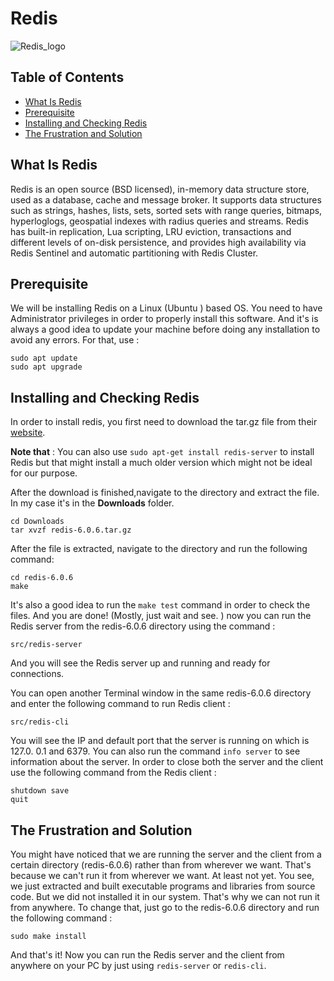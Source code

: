 # Redis
![Redis_logo](https://upload.wikimedia.org/wikipedia/en/thumb/6/6b/Redis_Logo.svg/1200px-Redis_Logo.svg.png)
## Table of Contents
 - [What Is Redis](https://github.com/mechano59/Redis/blob/master/README.md#what-is-redis)
 - [Prerequisite](https://github.com/mechano59/Redis/blob/master/README.md#prerequisite)
 - [Installing and Checking Redis](https://github.com/mechano59/Redis/blob/master/README.md#installing-and-checking-redis)
 - [The Frustration and Solution](https://github.com/mechano59/Redis/blob/master/README.md#the-frustration-and-solution)

## What Is Redis
Redis is an open source (BSD licensed), in-memory data structure store, used as a database, cache and message broker. It supports data structures such as strings, hashes, lists, sets, sorted sets with range queries, bitmaps, hyperloglogs, geospatial indexes with radius queries and streams. Redis has built-in replication, Lua scripting, LRU eviction, transactions and different levels of on-disk persistence, and provides high availability via Redis Sentinel and automatic partitioning with Redis Cluster.
## Prerequisite
We will be installing Redis on a Linux (Ubuntu ) based OS. You need to have Administrator privileges in order to properly install this software. And it's is always a good idea to update your machine before doing any installation to avoid any errors. For that, use :
```
sudo apt update
sudo apt upgrade
```
## Installing and Checking Redis
In order to install redis, you first need to download the tar.gz file from their [website](https://redis.io/download). 

**Note that** : You can also use `sudo apt-get install redis-server` to install Redis but that might install a much older version which might not be ideal for our purpose.

After the download is finished,navigate to the directory and extract the file. In my case it's in the **Downloads** folder.

    cd Downloads
    tar xvzf redis-6.0.6.tar.gz

After the file is extracted, navigate to the directory and run the following command: 

    cd redis-6.0.6
    make

 It's also a good idea to run the `make test` command in order to check the files.
 And you are done! (Mostly, just wait and see. ) now you can run the Redis server from the redis-6.0.6 directory using the command : 
 
    src/redis-server

And you will see the Redis server up and running and ready for connections.

You can open another Terminal window in the same redis-6.0.6 directory and enter the following command to run Redis client : 

    src/redis-cli

You will see the IP and default port that the server is running on which is 127.0. 0.1 and 6379. You can also run the command `info server` to see information about the server. 
In order to close both the server and the client use the following command from the Redis client : 

    shutdown save
    quit

## The Frustration and Solution
You might have noticed that we are running the server and the client from a certain directory (redis-6.0.6) rather than from wherever we want. That's because we can't run it from wherever we want. At least not yet. 
You see, we just extracted and built executable programs and libraries from source code. But we did not installed it in our system. That's why we can not run it from anywhere. To change that, just go to the redis-6.0.6 directory and run the following command : 

    sudo make install

And that's it! Now you can run the Redis server and the client from anywhere on your PC by just using `redis-server` or `redis-cli`.

